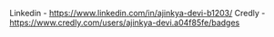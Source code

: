 Linkedin - https://www.linkedin.com/in/ajinkya-devi-b1203/
Credly - https://www.credly.com/users/ajinkya-devi.a04f85fe/badges
